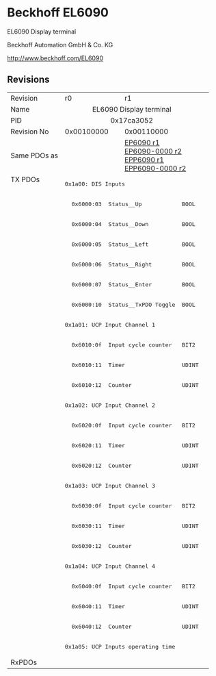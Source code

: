 # Beckhoff EL6090

EL6090 Display terminal

Beckhoff Automation GmbH & Co. KG

http://www.beckhoff.com/EL6090

## Revisions
<table>
<tr >
<td>Revision</td>
<td>r0</td>
<td>r1</td>
</tr>
<tr >
<td>Name</td>
<td colspan=2 align="center">EL6090 Display terminal</td>
</tr>
<tr >
<td>PID</td>
<td colspan=2 align="center">0x17ca3052</td>
</tr>
<tr >
<td>Revision No</td>
<td>0x00100000</td>
<td>0x00110000</td>
</tr>
<tr >
<td>Same PDOs as</td>
<td></td>
<td><a href="EP6090">EP6090 r1</a><br/><a href="EP6090-0000">EP6090-0000 r2</a><br/><a href="EPP6090">EPP6090 r1</a><br/><a href="EPP6090-0000">EPP6090-0000 r2</a></td>
</tr>
<tr class="txpdo">
<td rowspan=24 valign=top>TX PDOs</td>
<td colspan=2 align="left"><pre>0x1a00: DIS Inputs</pre></td>
<td></td>
</tr>
<tr class="txpdo">
<td colspan=2 align="left"><pre>  0x6000:03  Status__Up            BOOL</pre></td>
</tr>
<tr class="txpdo">
<td colspan=2 align="left"><pre>  0x6000:04  Status__Down          BOOL</pre></td>
</tr>
<tr class="txpdo">
<td colspan=2 align="left"><pre>  0x6000:05  Status__Left          BOOL</pre></td>
</tr>
<tr class="txpdo">
<td colspan=2 align="left"><pre>  0x6000:06  Status__Right         BOOL</pre></td>
</tr>
<tr class="txpdo">
<td colspan=2 align="left"><pre>  0x6000:07  Status__Enter         BOOL</pre></td>
</tr>
<tr class="txpdo">
<td colspan=2 align="left"><pre>  0x6000:10  Status__TxPDO Toggle  BOOL</pre></td>
</tr>
<tr class="txpdo">
<td colspan=2 align="left"><pre>0x1a01: UCP Input Channel 1</pre></td>
</tr>
<tr class="txpdo">
<td colspan=2 align="left"><pre>  0x6010:0f  Input cycle counter   BIT2</pre></td>
</tr>
<tr class="txpdo">
<td colspan=2 align="left"><pre>  0x6010:11  Timer                 UDINT</pre></td>
</tr>
<tr class="txpdo">
<td colspan=2 align="left"><pre>  0x6010:12  Counter               UDINT</pre></td>
</tr>
<tr class="txpdo">
<td colspan=2 align="left"><pre>0x1a02: UCP Input Channel 2</pre></td>
</tr>
<tr class="txpdo">
<td colspan=2 align="left"><pre>  0x6020:0f  Input cycle counter   BIT2</pre></td>
</tr>
<tr class="txpdo">
<td colspan=2 align="left"><pre>  0x6020:11  Timer                 UDINT</pre></td>
</tr>
<tr class="txpdo">
<td colspan=2 align="left"><pre>  0x6020:12  Counter               UDINT</pre></td>
</tr>
<tr class="txpdo">
<td colspan=2 align="left"><pre>0x1a03: UCP Input Channel 3</pre></td>
</tr>
<tr class="txpdo">
<td colspan=2 align="left"><pre>  0x6030:0f  Input cycle counter   BIT2</pre></td>
</tr>
<tr class="txpdo">
<td colspan=2 align="left"><pre>  0x6030:11  Timer                 UDINT</pre></td>
</tr>
<tr class="txpdo">
<td colspan=2 align="left"><pre>  0x6030:12  Counter               UDINT</pre></td>
</tr>
<tr class="txpdo">
<td colspan=2 align="left"><pre>0x1a04: UCP Input Channel 4</pre></td>
</tr>
<tr class="txpdo">
<td colspan=2 align="left"><pre>  0x6040:0f  Input cycle counter   BIT2</pre></td>
</tr>
<tr class="txpdo">
<td colspan=2 align="left"><pre>  0x6040:11  Timer                 UDINT</pre></td>
</tr>
<tr class="txpdo">
<td colspan=2 align="left"><pre>  0x6040:12  Counter               UDINT</pre></td>
</tr>
<tr class="txpdo">
<td colspan=2 align="left"><pre>0x1a05: UCP Inputs operating time</pre></td>
</tr>
<tr >
<td>RxPDOs</td>
<td colspan=2 align="left"></td>
</tr>
</table>
